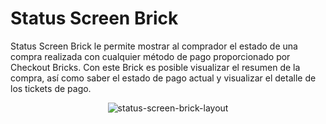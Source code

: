 # Status Screen Brick

Status Screen Brick le permite mostrar al comprador el estado de una compra realizada con cualquier método de pago proporcionado por Checkout Bricks. Con este Brick es posible visualizar el resumen de la compra, así como saber el estado de pago actual y visualizar el detalle de los tickets de pago.

<center>

![status-screen-brick-layout](checkout-bricks/status-screen-brick-layout-es.gif)

</center>